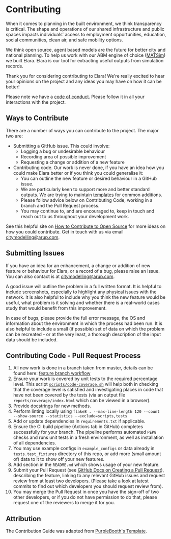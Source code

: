 # Contributing

When it comes to planning in the built environment, we think transparency is critical. The shape and operations of our shared infrastructure and public spaces impacts individuals’ access to employment opportunities, education, social communities, clean air, and safe mobility options.

We think open source, agent based models are the future for better city and national planning. To help us work with our ABM engine of choice ([MATSim](https://matsim.org/)) we built Elara. Elara is our tool for extracting useful outputs from simulation records.

Thank you for considering contributing to Elara! We're really excited to hear your opinions on the project and any ideas you may have on how it can be better!

Please note we have a [code of conduct](https://github.com/arup-group/elara/blob/master/CODE_OF_CONDUCT.md). Please follow it in all your interactions with the project.

## Ways to Contribute

There are a number of ways you can contribute to the project. The major two are:
- Submitting a GitHub issue. This could involve:
    - Logging a bug or undesirable behaviour
    - Recording area of possible improvement
    - Requesting a change or addition of a new feature
- Contributing code. Our work is never done, if you have an idea how you could make Elara better or if you think you could generalise it:
    - You can outline the new feature or desired behaviour in a GitHub issue.
    - We are particularly keen to support more and better standard outputs. We are trying to maintain [templates](https://github.com/arup-group/elara/blob/master/elara/tool_templates.py) for common additions.
    - Please follow advice below on Contributing Code, working in a branch and the Pull Request process.
    - You may continue to, and are encouraged to, keep in touch and reach out to us throughout your development work.

See this helpful site on [How to Contribute to Open Source](https://opensource.guide/how-to-contribute/) for more ideas on how you could contribute. Get in touch with us via email [citymodelling@arup.com](mailto:citymodelling@arup.com).

## Submitting Issues

If you have an idea for an enhancement, a change or addition of new feature or behaviour for Elara, or a record of a bug, please raise an Issue. You can also contact is at [citymodelling@arup.com](mailto:citymodelling@arup.com).

A good issue will outline the problem in a full written format. It is helpful to include screenshots, especially to highlight any physical issues with the network. It is also helpful to include why you think the new feature would be useful, what problem is it solving and whether there is a real-world cases study that would benefit from this improvement.

In case of bugs, please provide the full error message, the OS and information about the environment in which the process had been run. It is also helpful to include a small (if possible) set of data on which the problem can be recreated - or at the very least, a thorough description of the input data should be included.

## Contributing Code - Pull Request Process

1. All new work is done in a branch taken from master, details can be found here:
[feature branch workflow](https://www.atlassian.com/git/tutorials/comparing-workflows/feature-branch-workflow)
2. Ensure your work is covered by unit tests to the required percentage level. This script 
[`scripts/code-coverage.sh`](https://github.com/arup-group/elara/blob/master/scripts/code-coverage.sh)
 will help both in checking that the coverage level is satisfied and investigating places in code that have not been covered by the tests (via an output file `reports/coverage/index.html` which can be viewed in a browser).
3. Provide [docstrings](https://www.python.org/dev/peps/pep-0257/) for new methods.
4. Perform linting locally using ```flake8 . --max-line-length 120 --count  --show-source --statistics --exclude=scripts,tests```
5. Add or update dependencies in `requirements.txt` if applicable.
6. Ensure the CI build pipeline (Actions tab in GitHub) completes successfully for your branch. The pipeline performs automated `PEP8` checks and runs unit tests in a fresh environment, as well as installation of all dependencies.
7. You may use example configs in `example_configs` or data already in `tests.test_fixtures` directory of this repo, or add more (small amount of) data to it to show off your new features.
8. Add section in the `README.md` which shows usage of your new feature.
9. Submit your Pull Request (see [GitHub Docs on Creating a Pull Request](https://docs.github.com/en/free-pro-team@latest/github/collaborating-with-issues-and-pull-requests/creating-a-pull-request)),
 describing the feature, linking to any relevant GitHub issues and request review from at 
least two developers. (Please take a look at latest commits to find out which developers you should request review from).
10. You may merge the Pull Request in once you have the sign-off of two other developers, or if you 
do not have permission to do that, please request one of the reviewers to merge it for you.

## Attribution

The Contribution Guide was adapted from [PurpleBooth's Template](https://gist.github.com/PurpleBooth/b24679402957c63ec426).